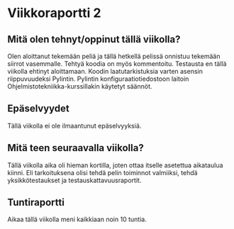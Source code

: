 # Viikkoraportti 2 

## Mitä olen tehnyt/oppinut tällä viikolla?

Olen aloittanut tekemään peliä ja tällä hetkellä pelissä onnistuu tekemään siirrot vasemmalle. Tehtyä koodia on myös kommentoitu.
Testausta en tällä viikolla ehtinyt aloittamaan.
Koodin laatutarkistuksia varten asensin riippuvuudeksi Pylintin. Pylintin konfiguraatiotiedostoon laitoin Ohjelmistotekniikka-kurssillakin käytetyt säännöt. 

## Epäselvyydet

Tällä viikolla ei ole ilmaantunut epäselvyyksiä.

## Mitä teen seuraavalla viikolla?

Tällä viikolla aika oli hieman kortilla, joten ottaa itselle asetettua aikataulua kiinni. Eli tarkoituksena olisi tehdä pelin toiminnot valmiiksi, tehdä yksikkötestaukset ja testauskattavuusraportit.

## Tuntiraportti

Aikaa tällä viikolla meni kaikkiaan noin 10 tuntia.


